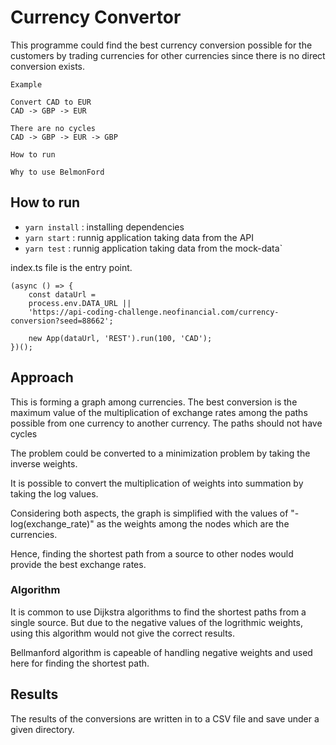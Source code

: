 # Currency Convertor

This programme could find the best currency conversion possible for the customers by trading currencies for other currencies since there is no direct conversion exists.

    Example

    Convert CAD to EUR
    CAD -> GBP -> EUR

    There are no cycles
    CAD -> GBP -> EUR -> GBP

    How to run

    Why to use BelmonFord

## How to run

- `yarn install` : installing dependencies
- `yarn start` : runnig application taking data from the API
- `yarn test` : runnig application taking data from the mock-data`

index.ts file is the entry point.

    (async () => {
        const dataUrl =
        process.env.DATA_URL ||
        'https://api-coding-challenge.neofinancial.com/currency-conversion?seed=88662';

        new App(dataUrl, 'REST').run(100, 'CAD');
    })();

## Approach

This is forming a graph among currencies. The best conversion is the maximum value of the multiplication of exchange rates among the paths possible from one currency to another currency. The paths should not have cycles

The problem could be converted to a minimization problem by taking the inverse weights.

It is possible to convert the multiplication of weights into summation by taking the log values.

Considering both aspects, the graph is simplified with the values of "-log(exchange_rate)" as the weights among the nodes which are the currencies.

Hence, finding the shortest path from a source to other nodes would provide the best exchange rates.

### Algorithm

It is common to use Dijkstra algorithms to find the shortest paths from a single source. But due to the negative values of the logrithmic weights, using this algorithm would not give the correct results.

Bellmanford algorithm is capeable of handling negative weights and used here for finding the shortest path.

## Results

The results of the conversions are written in to a CSV file and save under a given directory.

